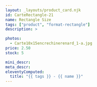 ```yaml
---
layout: _layouts/product_card.njk
id: CarteRectangle-21
name: Rectangle Size
tags: ["product", "format-rectangle"]
description: >

photos:
  - Carte10x15encrechinerenard_1-a.jpg
price: 2.50
stock: 5

mini_descr:
meta_descr:
eleventyComputed:
  title: "{{ tags }} - {{ name }}"
---
```


